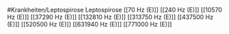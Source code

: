 #Krankheiten/Leptospirose
Leptospirose
[[70 Hz (E)]]
[[240 Hz (E)]]
[[10570 Hz (E)]]
[[37290 Hz (E)]]
[[132810 Hz (E)]]
[[313750 Hz (E)]]
[[437500 Hz (E)]]
[[520500 Hz (E)]]
[[631940 Hz (E)]]
[[771000 Hz (E)]]